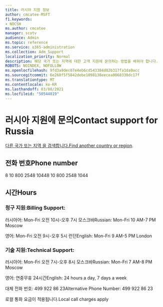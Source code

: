 ```yaml
---
title: 러시아 지원 정보
author: cmcatee-MSFT
f1.keywords:
- NOCSH
ms.author: cmcatee
manager: scotv
audience: Admin
ms.topic: reference
ms.service: o365-administration
ms.collection: Adm_Support
localization_priority: Normal
description: 해당 국가 또는 지역에 대한 고객 지원에 문의하는 방법을 배워야 합니다.
ROBOTS: NOINDEX, NOFOLLOW
ms.openlocfilehash: 9fd3a9dec07e4eb6cd543384d82b317fa1da9acc
ms.sourcegitcommit: 6e260f5f5842debe1098138eecea9068330dc17f
ms.translationtype: MT
ms.contentlocale: ko-KR
ms.lasthandoff: 03/08/2021
ms.locfileid: "50544819"
---
```

# <a name="contact-support-for-russia"></a><span data-ttu-id="84a45-103">러시아 지원에 문의</span><span class="sxs-lookup"><span data-stu-id="84a45-103">Contact support for Russia</span></span>

<span data-ttu-id="84a45-104">[다른 국가 또는 지역 을 검색합니다.](../contact-support-for-business-products.md)</span><span class="sxs-lookup"><span data-stu-id="84a45-104">[Find another country or region](../contact-support-for-business-products.md).</span></span>

## <a name="phone-number"></a><span data-ttu-id="84a45-105">전화 번호</span><span class="sxs-lookup"><span data-stu-id="84a45-105">Phone number</span></span>
<span data-ttu-id="84a45-106">8 10 800 2548 1044</span><span class="sxs-lookup"><span data-stu-id="84a45-106">8 10 800 2548 1044</span></span>

## <a name="hours"></a><span data-ttu-id="84a45-107">시간</span><span class="sxs-lookup"><span data-stu-id="84a45-107">Hours</span></span>
### <a name="billing-support"></a><span data-ttu-id="84a45-108">청구 지원:</span><span class="sxs-lookup"><span data-stu-id="84a45-108">Billing Support:</span></span>

<span data-ttu-id="84a45-109">러시아어: Mon-Fri 오전 10시-오후 7시 모스크바</span><span class="sxs-lookup"><span data-stu-id="84a45-109">Russian: Mon-Fri 10 AM-7 PM Moscow</span></span>

<span data-ttu-id="84a45-110">영어: Mon-Fri 오전 9시-오후 5시 런던</span><span class="sxs-lookup"><span data-stu-id="84a45-110">English: Mon-Fri 9 AM-5 PM London</span></span>

### <a name="technical-support"></a><span data-ttu-id="84a45-111">기술 지원:</span><span class="sxs-lookup"><span data-stu-id="84a45-111">Technical Support:</span></span>

<span data-ttu-id="84a45-112">러시아어: Mon-Fri 오전 7시-오후 8시 모스크바</span><span class="sxs-lookup"><span data-stu-id="84a45-112">Russian: Mon-Fri 7 AM-8 PM Moscow</span></span>

<span data-ttu-id="84a45-113">영어: 연중무휴 24시간</span><span class="sxs-lookup"><span data-stu-id="84a45-113">English: 24 hours a day, 7 days a week</span></span>

<span data-ttu-id="84a45-114">대체 전화 번호: 499 922 86 23</span><span class="sxs-lookup"><span data-stu-id="84a45-114">Alternative Phone Number: 499 922 86 23</span></span>

<span data-ttu-id="84a45-115">로컬 통화 요금이 적용됩니다.</span><span class="sxs-lookup"><span data-stu-id="84a45-115">Local call charges apply</span></span>
